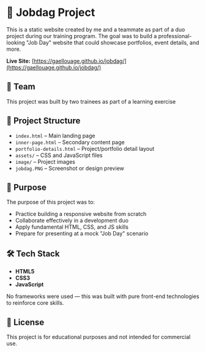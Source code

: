 
# 💼 Jobdag Project

This is a static website created by me and a teammate as part of a duo project during our training program. The goal was to build a professional-looking "Job Day" website that could showcase portfolios, event details, and more.

**Live Site:** [https://gaellouage.github.io/jobdag/](https://gaellouage.github.io/jobdag/)

## 👥 Team

This project was built by two trainees as part of a learning exercise

## 📁 Project Structure

- `index.html` – Main landing page  
- `inner-page.html` – Secondary content page  
- `portfolio-details.html` – Project/portfolio detail layout  
- `assets/` – CSS and JavaScript files  
- `image/` – Project images  
- `jobdag.PNG` – Screenshot or design preview

## 🎯 Purpose

The purpose of this project was to:

- Practice building a responsive website from scratch
- Collaborate effectively in a development duo
- Apply fundamental HTML, CSS, and JS skills
- Prepare for presenting at a mock "Job Day" scenario

## 🛠️ Tech Stack

- **HTML5**
- **CSS3**
- **JavaScript**

No frameworks were used — this was built with pure front-end technologies to reinforce core skills.

## 📝 License

This project is for educational purposes and not intended for commercial use.

